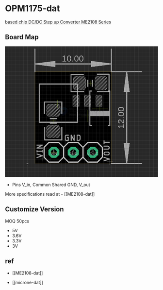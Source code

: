 
# OPM1175-dat


[based chip DC/DC Step up Converter ME2108 Series](https://www.electrodragon.com/product/step-up-boost-dc-power-module-me6208-0-9-5vin-5vout-0-5a/)

## Board Map 

![](2025-05-04-18-26-53.png)

- Pins V_in, Common Shared GND, V_out

More specifications read at - [[ME2108-dat]]


## Customize Version 

MOQ 50pcs 

- 5V
- 3.6V
- 3.3V 
- 3V 

## ref 

- [[ME2108-dat]]

- [[microne-dat]]


